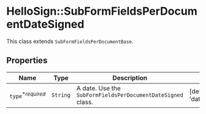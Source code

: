 # HelloSign::SubFormFieldsPerDocumentDateSigned

This class extends `SubFormFieldsPerDocumentBase`.

## Properties

| Name | Type | Description | Notes |
| ---- | ---- | ----------- | ----- |
| `type`<sup>*_required_</sup> | ```String``` |  A date. Use the `SubFormFieldsPerDocumentDateSigned` class.  |  [default to 'date_signed'] |

